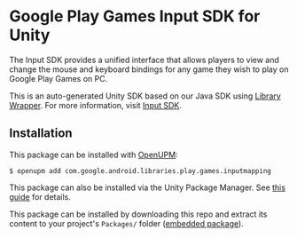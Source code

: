 # Google Play Games Input SDK for Unity

The Input SDK provides a unified interface that allows players to
view and change the mouse and keyboard bindings for any game they wish to play
on Google Play Games on PC.

This is an auto-generated Unity SDK based on our Java SDK using
[Library Wrapper](https://developer.android.com/games/develop/custom/wrapper).
For more information, visit
[Input SDK](https://developer.android.com/games/playgames/input-sdk).

## Installation

This package can be installed with
[OpenUPM](https://openupm.com/packages/com.google.android.libraries.play.games.inputmapping/):

```shell
$ openupm add com.google.android.libraries.play.games.inputmapping
```

This package can also be installed via the Unity Package Manager. See
[this guide](https://docs.unity3d.com/Manual/upm-ui-giturl.html) for details.

This package can be installed by downloading this repo and extract its content
to your project's `Packages/` folder
([embedded package](https://docs.unity3d.com/Manual/upm-ui-local.html)).
